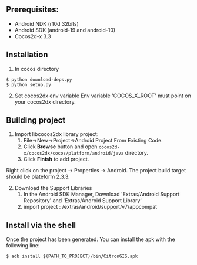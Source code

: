 ## Prerequisites:

* Android NDK (r10d 32bits)
* Android SDK (android-19 and android-10)
* Cocos2d-x 3.3

## Installation

   1. In cocos directory
``` shell
$ python download-deps.py
$ python setup.py
```
   2. Set cocos2dx env variable
Env variable 'COCOS_X_ROOT' must point on your cocos2dx directory.

## Building project
		
1. Import libcocos2dx library project:
	1. File->New->Project->Android Project From Existing Code.
	2. Click **Browse** button and open `cocos2d-x/cocos2dx/cocos/platform/android/java` directory.
	3. Click **Finish** to add project.

Right click on the project -> Properties -> Android.
The project build target should be plateform 2.3.3.

2. Download the Support Libraries
	1. In the Android SDK Manager, Download 'Extras/Android Support Repository' and 'Extras/Android Support Library'
	2. import project : <sdk>/extras/android/support/v7/appcompat

## Install via the shell

Once the project has been generated.
You can install the apk with the following line:
``` shell
$ adb install $(PATH_TO_PROJECT)/bin/CitronGIS.apk
```

